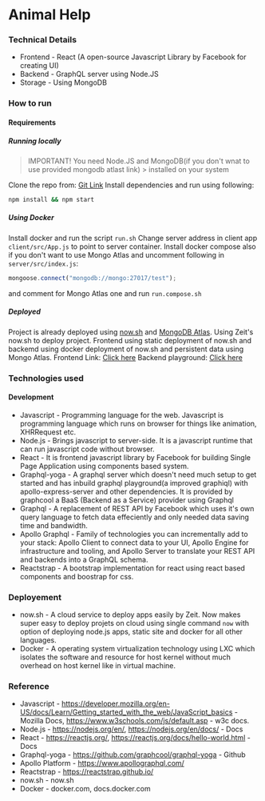 # Animal Help
### Technical Details
- Frontend - React (A open-source Javascript Library by Facebook for creating UI)
- Backend - GraphQL server using Node.JS
- Storage - Using MongoDB
### How to run
#### Requirements
##### Running locally
> IMPORTANT!
> You need Node.JS and MongoDB(if you don't wnat to use provided mongodb atlast link) > installed on your system
> 
Clone the repo from: [Git Link](https://github.com/ratnadeep007/animalHelp)
Install dependencies and run using following:
```sh
npm install && npm start
```
##### Using Docker
Install docker and run the script ```run.sh```
Change server address in client app ```client/src/App.js``` to point to server container.
Install docker compose also if you don't want to use Mongo Atlas and uncomment following in ```server/src/index.js```:
```js
mongoose.connect("mongodb://mongo:27017/test");
```
and comment for Mongo Atlas one and run ```run.compose.sh```

##### Deployed
Project is already deployed using [now.sh](now.sh) and [MongoDB Atlas](https://www.mongodb.com/cloud/atlas).
Using Zeit's now.sh to deploy project. Frontend using static deployment of now.sh and backemd using docker deployment of now.sh and persistent data using Mongo Atlas.
Frontend Link: [Click here](https://animalhelp-csoldbqwxp.now.sh/)
Backend playground: [Click here](https://server-ryotnwpykc.now.sh/playground)

### Technologies used
#### Development
- Javascript - Programming language for the web. Javascript is programming language which runs on browser for things like animation, XHRRequest etc.
- Node.js - Brings javascript to server-side. It is a javascript runtime that can run javascript code without browser.
- React - It is frontend javascript library by Facebook for building Single Page Application using components based system.
- Graphql-yoga - A graphql server which doesn't need much setup to get started and has inbuild graphql playground(a improved graphiql) with apollo-express-server and other dependencies. It is provided by graphcool a BaaS (Backend as a Service) provider using Graphql
- Graphql - A replacement of REST API by Facebook which uses it's own query language to fetch data effeciently and only needed data saving time and bandwidth.
- Apollo Graphql - Family of technologies you can incrementally add to your stack: Apollo Client to connect data to your UI, Apollo Engine for infrastructure and tooling, and Apollo Server to translate your REST API and backends into a GraphQL schema.
- Reactstrap - A bootstrap implementation for react using react based components and boostrap for css.
### Deployement
- now.sh - A cloud service to deploy apps easily by Zeit. Now makes super easy to deploy projets on cloud using single command ```now``` with option of deploying node.js apps, static site and docker for all other languages.
- Docker - A operating system virtualization technology using LXC which isolates the software and resource for host kernel without much overhead on host kernel like in virtual machine.

### Reference
- Javascript - https://developer.mozilla.org/en-US/docs/Learn/Getting_started_with_the_web/JavaScript_basics - Mozilla Docs, https://www.w3schools.com/js/default.asp - w3c docs.
- Node.js - https://nodejs.org/en/, https://nodejs.org/en/docs/ - Docs
- React - https://reactjs.org/, https://reactjs.org/docs/hello-world.html - Docs
- Graphql-yoga - https://github.com/graphcool/graphql-yoga - Github
- Apollo Platform - https://www.apollographql.com/
- Reactstrap - https://reactstrap.github.io/
- now.sh - now.sh
- Docker - docker.com, docs.docker.com